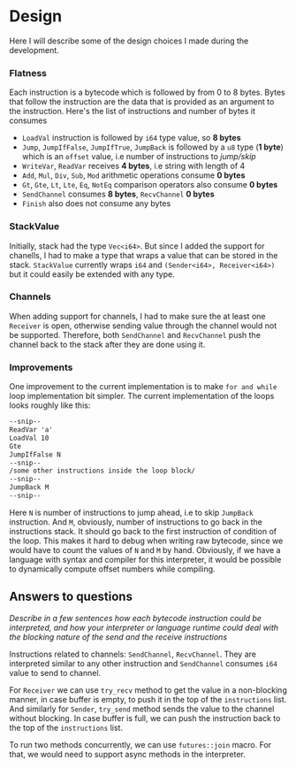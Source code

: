 # Design

Here I will describe some of the design choices I made during the development.

### Flatness

Each instruction is a bytecode which is followed by from 0 to 8 bytes. Bytes that follow the instruction are the data that is provided as an argument to the instruction. Here's the list of instructions and number of bytes it consumes

- `LoadVal` instruction is followed by `i64` type value, so **8 bytes**
- `Jump`, `JumpIfFalse`, `JumpIfTrue`, `JumpBack` is followed by a `u8` type (**1 byte**) which is an `offset` value, i.e number of instructions to *jump/skip*
- `WriteVar`, `ReadVar` receives **4 bytes**, i.e string with length of 4
- `Add`, `Mul`, `Div`, `Sub`, `Mod` arithmetic operations consume **0 bytes**
- `Gt`, `Gte`, `Lt`, `Lte`, `Eq`, `NotEq` comparison operators also consume **0 bytes**
- `SendChannel` consumes **8 bytes**, `RecvChannel` **0 bytes**
- `Finish` also does not consume any bytes

### StackValue

Initially, stack had the type `Vec<i64>`. But since I added the support for chanells, I had to make a type that wraps a value that can be stored in the stack. `StackValue` currently wraps `i64` and `(Sender<i64>, Receiver<i64>)` but it could easily be extended with any type.

### Channels

When adding support for channels, I had to make sure the at least one `Receiver` is open, otherwise sending value through the channel would not be supported. Therefore, both `SendChannel` and `RecvChannel` push the channel back to the stack after they are done using it.

### Improvements

One improvement to the current implementation is to make `for and while` loop implementation bit simpler. The current implementation of the loops looks roughly like this:

```md
--snip--
ReadVar 'a'
LoadVal 10
Gte
JumpIfFalse N
--snip--
/some other instructions inside the loop block/
--snip--
JumpBack M
--snip--
```

Here `N` is number of instructions to jump ahead, i.e to skip `JumpBack` instruction. And `M`, obviously, number of instructions to go back in the instructions stack. It should go back to the first instruction of condition of the loop. This makes it hard to debug when writing raw bytecode, since we would have to count the values of `N` and `M` by hand. Obviously, if we have a language with syntax and compiler for this interpreter, it would be possible to dynamically compute offset numbers while compiling.

## Answers to questions

*Describe in a few sentences how each bytecode instruction could be interpreted,
and how your interpreter or language runtime could deal with the blocking nature
of the send and the receive instructions*

Instructions related to channels: `SendChannel`, `RecvChannel`. They are interpreted similar to any other instruction and `SendChannel` consumes `i64` value to send to channel.

For `Receiver` we can use `try_recv` method to get the value in a non-blocking manner, in case buffer is empty, to push it in the top of the `instructions` list. And similarly for `Sender`, `try_send` method sends the value to the channel without blocking. In case buffer is full, we can push the instruction back to the top of the `instructions` list.

To run two methods concurrently, we can use `futures::join` macro. For that, we would need to support async methods in the interpreter.
